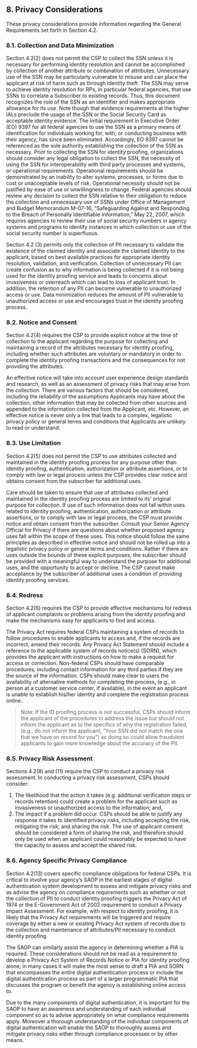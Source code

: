 <a name="sec8"></a>

<div class="breaker"></div>

## <a name="privacy-section-header"></a> 8. Privacy Considerations

These privacy considerations provide information regarding the General Requirements set forth in Section 4.2.

### 8.1. Collection and Data Minimization 

Section 4.2(2) does not permit the CSP to collect the SSN unless it is necessary for performing identity resolution and cannot be accomplished by collection of another attribute or combination of attributes.  Unnecessary use of the SSN may be particularly vulnerable to misuse and can place the applicant at risk of harm such as through identity theft. The SSN may serve to achieve identity resolution for RPs, in particular federal agencies, that use SSNs to correlate a Subscriber to existing records.  Thus, this document recognizes the role of the SSN as an identifier and makes appropriate allowance for its use.  Note though that evidence requirements at the higher IALs preclude the usage of the SSN or the Social Security Card as acceptable identity evidence.  The initial requirement in Executive Order (EO) 9397 for all federal agencies to use the SSN as a primary means of identification for individuals working for, with, or conducting business with their agency, has since been eliminated. Accordingly, EO 9397 cannot be referenced as the sole authority establishing the collection of the SSN as necessary. Prior to collecting the SSN for identity proofing, organizations should consider any legal obligation to collect the SSN, the necessity of using the SSN for interoperability with third party processes and systems, or operational requirements. Operational requirements should be demonstrated by an inability to alter systems, processes, or forms due to cost or unacceptable levels of risk. Operational necessity should not be justified by ease of use or unwillingness to change. Federal agencies should review any decision to collect the SSN relative to their obligation to reduce the collection and unnecessary use of SSNs under Office of Management and Budget Memorandum M-07-16, “Safeguarding Against and Responding to the Breach of Personally Identifiable Information,” May 22, 2007, which requires agencies to review their use of social security numbers in agency systems and programs to identify instances in which collection or use of the social security number is superfluous.

Section 4.2 (3) permits only the collection of PII necessary to validate the existence of the claimed identity and associate the claimed identity to the applicant, based on best available practices for appropriate identity resolution, validation, and verification. Collection of unnecessary PII can create confusion as to why information is being collected if it is not being used for the identity proofing service and leads to concerns about invasiveness or overreach which can lead to loss of applicant trust. In addition, the retention of any PII can become vulnerable to unauthorized access or use. Data minimization reduces the amount of PII vulnerable to unauthorized access or use and encourages trust in the identity proofing process.  

### <a name="consent"></a>8.2. Notice and Consent

Section 4.2(4) requires the CSP to provide explicit notice at the time of collection to the applicant regarding the purpose for collecting and maintaining a record of the attributes necessary for identity proofing, including whether such attributes are voluntary or mandatory in order to complete the identity proofing transactions and the consequences for not providing the attributes.

An effective notice will take into account user experience design standards and research, as well as an assessment of privacy risks that may arise from the collection. There are various factors that should be considered, including the reliability of the assumptions Applicants may have about the collection, other information that may be collected from other sources and appended to the information collected from the Applicant, etc. However, an effective notice is never only a link that leads to a complex, legalistic privacy policy or general terms and conditions that Applicants are unlikely to read or understand. 

### 8.3. Use Limitation

Section 4.2(5) does not permit the CSP to use attributes collected and maintained in the identity proofing process for any purpose other than identity proofing, authentication, authorization or attribute assertions, or to comply with law or legal process unless the CSP provides clear notice and obtains consent from the subscriber for additional uses.

Care should be taken to ensure that use of attributes collected and maintained in the identity proofing process are limited to its’ original purpose for collection.  If use of such information does not fall within uses related to identity proofing, authentication, authorization or attribute assertions, or to comply with law or legal process, the CSP must provide notice and obtain consent from the subscriber. Consult your Senior Agency Official for Privacy if there are questions about whether proposed agency uses fall within the scope of these uses. This notice should follow the same principles as described in effective notice and should not be rolled up into a legalistic privacy policy or general terms and conditions.  Rather if there are uses outside the bounds of these explicit purposes, the subscriber should be provided with a meaningful way to understand the purpose for additional uses, and the opportunity to accept or decline.  The CSP cannot make acceptance by the subscriber of additional uses a condition of providing identity proofing services. 

### 8.4. Redress

Section 4.2(6) requires the CSP to provide effective mechanisms for redress of applicant complaints or problems arising from the identity proofing and make the mechanisms easy for applicants to find and access.

The Privacy Act requires federal CSPs maintaining a system of records to follow procedures to enable applicants to access and, if the records are incorrect, amend their records. Any Privacy Act Statement should include a reference to the applicable system of records notice(s) (SORN), which provides the applicant with instructions on how to make a request for access or correction. Non-federal CSPs should have comparable procedures, including contact information for any third parties if they are the source of the information.
CSPs should make clear to users the availability of alternative methods for completing the process, (e.g., in person at a customer service center, if available), in the event an applicant is unable to establish his/her identity and complete the registration process online. 

> Note:  If the ID proofing process is not successful, CSPs should inform the applicant of the procedures to address the issue but should not inform the applicant as to the specifics of why the registration failed, (e.g., do not inform the applicant, “Your SSN did not match the one that we have on record for you”) as doing so could allow fraudulent applicants to gain more knowledge about the accuracy of the PII.  



	
### 8.5. Privacy Risk Assessment

Sections 4.2(8) and (11) require the CSP to conduct a privacy risk assessment. In conducting a privacy risk assessment, CSPs should consider:  
 
1.  The likelihood that the action it takes (e.g. additional verification steps or records retention) could create a problem for the applicant such as invasiveness or unauthorized access to the information; and,
2. The impact if a problem did occur. CSPs should be able to justify any response it takes to identified privacy risks, including accepting the risk, mitigating the risk; and sharing the risk. The use of applicant consent should be considered a form of sharing the risk, and therefore should only be used when an applicant could reasonably be expected to have the capacity to assess and accept the shared risk.

### 8.6. Agency Specific Privacy Compliance 

Section 4.2(13) covers specific compliance obligations for federal CSPs. It is critical to involve your agency’s SAOP in the earliest stages of digital authentication system development to assess and mitigate privacy risks and as advise the agency on compliance requirements such as whether or not the collection of PII to conduct identity proofing triggers the Privacy Act of 1974 or the E-Government Act of 2002 requirement to conduct a Privacy Impact Assessment.  For example, with respect to identity proofing, it is likely that the Privacy Act requirements will be triggered and require coverage by either a new or existing Privacy Act system of records due to the collection and maintenance of attributes/PII necessary to conduct identity proofing. 

The SAOP can similarly assist the agency in determining whether a PIA is required.  These considerations should not be read as a requirement to develop a Privacy Act System of Records Notice or PIA for identity proofing alone; in many cases it will make the most sense to draft a PIA and SORN that encompasses the entire digital authentication process or include the digital authentication process as part of a larger programmatic PIA that discusses the program or benefit the agency is establishing online access to.  

Due to the many components of digital authentication, it is important for the SAOP to have an awareness and understanding of each individual component so as to advise appropriately on what compliance requirements apply. Moreover a thorough understanding of the individual components of digital authentication will enable the SAOP to thoroughly assess and mitigate privacy risks either through compliance processes or by other means.  